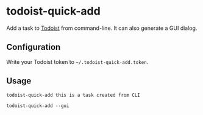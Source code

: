 # todoist-quick-add

Add a task to [Todoist](https://todoist.com) from command-line. It can
also generate a GUI dialog.

## Configuration

Write your Todoist token to `~/.todoist-quick-add.token`.

## Usage

    todoist-quick-add this is a task created from CLI

    todoist-quick-add --gui
